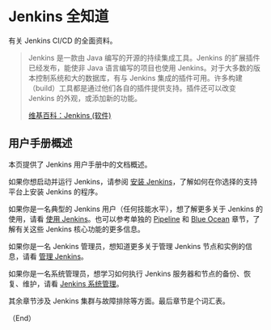 # Jenkins 全知道

有关 Jenkins CI/CD 的全面资料。

> Jenkins 是一款由 Java 编写的开源的持续集成工具。Jenkins 的扩展插件已经发布，能使非 Java 语言编写的项目也使用 Jenkins。对于大多数的版本控制系统和大的数据库，有与 Jenkins 集成的插件可用。许多构建（build）工具都是通过他们各自的插件提供支持。插件还可以改变 Jenkins 的外观，或添加新的功能。
>
> [维基百科：Jenkins (软件)](https://zh.wikipedia.org/zh-cn/Jenkins_(%E8%BD%AF%E4%BB%B6))

## 用户手册概述

本页提供了 Jenkins 用户手册中的文档概述。

如果你想启动并运行 Jenkins，请参阅 [安装 Jenkins](./Ch01_Installing_Jenkins.md)，了解如何在你选择的支持平台上安装 Jenkins 的程序。

如果你是一名典型的 Jenkins 用户（任何技能水平），想了解更多关于 Jenkins 的使用，请看 [使用 Jenkins](./using_jenkins.md)。也可以参考单独的 [Pipeline](./pipeline.md) 和 [Blue Ocean](Ch04_Blue_Ocean.md) 章节，了解有关这些 Jenkins 核心功能的更多信息。

如果你是一名 Jenkins 管理员，想知道更多关于管理 Jenkins 节点和实例的信息，请看 [管理 Jenkins](Ch05_Managing_Jenkins.md)。

如果你是一名系统管理员，想学习如何执行 Jenkins 服务器和节点的备份、恢复、维护，请看 [Jenkins 系统管理](Ch06_System_Administration.md)。

其余章节涉及 Jenkins 集群与故障排除等方面。最后章节是个词汇表。


（End）


